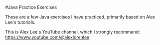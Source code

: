 #Java Practice Exercises

These are a few Java exercises I have practiced, primarily based on Alex Lee's tutorials.

This is Alex Lee's YouTube channel, which I strongly recommend: 
https://www.youtube.com/@alexlorenlee
